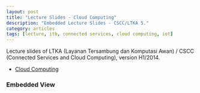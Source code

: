 ```yaml
---
layout: post
title: "Lecture Slides - Cloud Computing"
description: "Embedded Lecture Slides - CSCC/LTKA 5."
category: articles
tags: [lecture, itb, connected services, cloud computing, iot]
---
```


Lecture slides of LTKA (Layanan Tersambung dan Komputasi Awan) / CSCC (Connected Services and Cloud Computing), version H1/2014.

- [Cloud Computing](https://speakerdeck.com/eueung/ltka-05)


### Embedded View

<script async class="speakerdeck-embed" data-id="c5710e40a6b50131c7187e1fd945bfc7" data-ratio="1.29456384323641" src="//speakerdeck.com/assets/embed.js"></script>